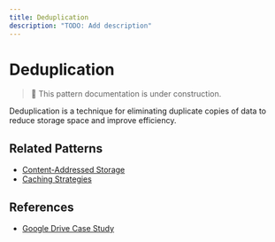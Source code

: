 ```yaml
---
title: Deduplication
description: "TODO: Add description"
---
```


# Deduplication

> 🚧 This pattern documentation is under construction.

Deduplication is a technique for eliminating duplicate copies of data to reduce storage space and improve efficiency.

## Related Patterns
- [Content-Addressed Storage](../patterns/cas.md)
- [Caching Strategies](../patterns/caching-strategies.md)

## References
- [Google Drive Case Study](../case-studies/google-drive.md)